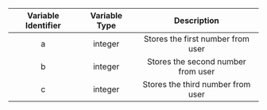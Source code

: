 |Variable Identifier|Variable Type|Description|
|:----:|:----:|:----:|
|a|integer|Stores the first number from user|
|b|integer|Stores the second number from user|
|c|integer|Stores the third number from user|